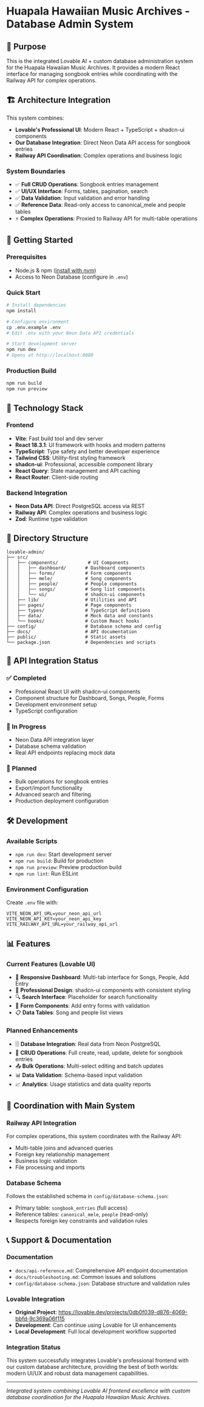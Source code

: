 # Huapala Hawaiian Music Archives - Database Admin System

## 🎯 Purpose
This is the integrated Lovable AI + custom database administration system for the Huapala Hawaiian Music Archives. It provides a modern React interface for managing songbook entries while coordinating with the Railway API for complex operations.

## 🏗️ Architecture Integration

This system combines:
- **Lovable's Professional UI**: Modern React + TypeScript + shadcn-ui components
- **Our Database Integration**: Direct Neon Data API access for songbook entries
- **Railway API Coordination**: Complex operations and business logic

### System Boundaries
- ✅ **Full CRUD Operations**: Songbook entries management
- ✅ **UI/UX Interface**: Forms, tables, pagination, search
- ✅ **Data Validation**: Input validation and error handling
- ✅ **Reference Data**: Read-only access to canonical_mele and people tables
- ⚡ **Complex Operations**: Proxied to Railway API for multi-table operations

## 🚀 Getting Started

### Prerequisites
- Node.js & npm ([install with nvm](https://github.com/nvm-sh/nvm#installing-and-updating))
- Access to Neon Database (configure in `.env`)

### Quick Start
```bash
# Install dependencies
npm install

# Configure environment
cp .env.example .env
# Edit .env with your Neon Data API credentials

# Start development server
npm run dev
# Opens at http://localhost:8080
```

### Production Build
```bash
npm run build
npm run preview
```

## 🎨 Technology Stack

### Frontend
- **Vite**: Fast build tool and dev server
- **React 18.3.1**: UI framework with hooks and modern patterns
- **TypeScript**: Type safety and better developer experience
- **Tailwind CSS**: Utility-first styling framework
- **shadcn-ui**: Professional, accessible component library
- **React Query**: State management and API caching
- **React Router**: Client-side routing

### Backend Integration
- **Neon Data API**: Direct PostgreSQL access via REST
- **Railway API**: Complex operations and business logic
- **Zod**: Runtime type validation

## 📁 Directory Structure

```
lovable-admin/
├── src/
│   ├── components/           # UI Components
│   │   ├── dashboard/       # Dashboard components
│   │   ├── forms/           # Form components
│   │   ├── mele/            # Song components  
│   │   ├── people/          # People components
│   │   ├── songs/           # Song list components
│   │   └── ui/              # shadcn-ui components
│   ├── lib/                 # Utilities and API
│   ├── pages/               # Page components
│   ├── types/               # TypeScript definitions
│   ├── data/                # Mock data and constants
│   └── hooks/               # Custom React hooks
├── config/                  # Database schema and config
├── docs/                    # API documentation
├── public/                  # Static assets
└── package.json             # Dependencies and scripts
```

## 🔗 API Integration Status

### ✅ Completed
- Professional React UI with shadcn-ui components
- Component structure for Dashboard, Songs, People, Forms
- Development environment setup
- TypeScript configuration

### 🚧 In Progress  
- Neon Data API integration layer
- Database schema validation
- Real API endpoints replacing mock data

### 📝 Planned
- Bulk operations for songbook entries
- Export/import functionality
- Advanced search and filtering
- Production deployment configuration

## 🛠️ Development

### Available Scripts
- `npm run dev`: Start development server
- `npm run build`: Build for production
- `npm run preview`: Preview production build
- `npm run lint`: Run ESLint

### Environment Configuration
Create `.env` file with:
```env
VITE_NEON_API_URL=your_neon_api_url
VITE_NEON_API_KEY=your_neon_api_key
VITE_RAILWAY_API_URL=your_railway_api_url
```

## 📊 Features

### Current Features (Lovable UI)
- 📱 **Responsive Dashboard**: Multi-tab interface for Songs, People, Add Entry
- 🎨 **Professional Design**: shadcn-ui components with consistent styling  
- 🔍 **Search Interface**: Placeholder for search functionality
- 📝 **Form Components**: Add entry forms with validation
- 📋 **Data Tables**: Song and people list views

### Planned Enhancements
- 🗄️ **Database Integration**: Real data from Neon PostgreSQL
- 🔄 **CRUD Operations**: Full create, read, update, delete for songbook entries
- 📤 **Bulk Operations**: Multi-select editing and batch updates
- 📊 **Data Validation**: Schema-based input validation
- 📈 **Analytics**: Usage statistics and data quality reports

## 🤝 Coordination with Main System

### Railway API Integration
For complex operations, this system coordinates with the Railway API:
- Multi-table joins and advanced queries
- Foreign key relationship management  
- Business logic validation
- File processing and imports

### Database Schema
Follows the established schema in `config/database-schema.json`:
- Primary table: `songbook_entries` (full access)
- Reference tables: `canonical_mele`, `people` (read-only)
- Respects foreign key constraints and validation rules

## 📞 Support & Documentation

### Documentation
- `docs/api-reference.md`: Comprehensive API endpoint documentation
- `docs/troubleshooting.md`: Common issues and solutions
- `config/database-schema.json`: Database structure and validation rules

### Lovable Integration
- **Original Project**: https://lovable.dev/projects/0db0f039-d876-4069-bbfd-9c369a06f115
- **Development**: Can continue using Lovable for UI enhancements
- **Local Development**: Full local development workflow supported

### Integration Status
This system successfully integrates Lovable's professional frontend with our custom database architecture, providing the best of both worlds: modern UI/UX and robust data management capabilities.

---

*Integrated system combining Lovable AI frontend excellence with custom database coordination for the Huapala Hawaiian Music Archives.*
